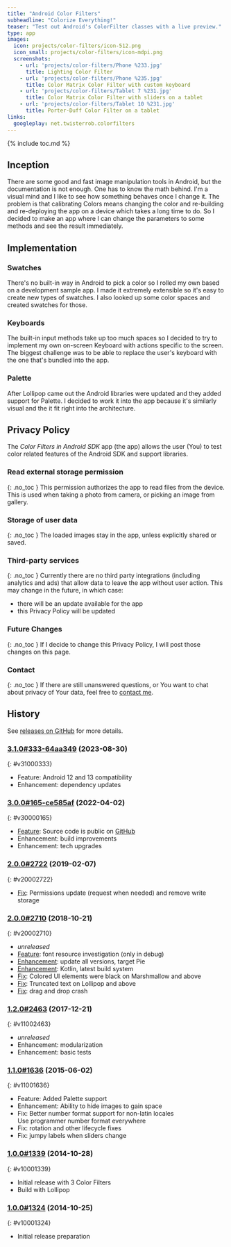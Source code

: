 ```yaml
---
title: "Android Color Filters"
subheadline: "Colorize Everything!"
teaser: "Test out Android's ColorFilter classes with a live preview."
type: app
images:
  icon: projects/color-filters/icon-512.png
  icon_small: projects/color-filters/icon-mdpi.png
  screenshots:
    - url: 'projects/color-filters/Phone %233.jpg'
      title: Lighting Color Filter
    - url: 'projects/color-filters/Phone %235.jpg'
      title: Color Matrix Color Filter with custom keyboard
    - url: 'projects/color-filters/Tablet 7 %231.jpg'
      title: Color Matrix Color Filter with sliders on a tablet
    - url: 'projects/color-filters/Tablet 10 %231.jpg'
      title: Porter-Duff Color Filter on a tablet
links:
  googleplay: net.twisterrob.colorfilters
---
```


{% include toc.md %}

## Inception
There are some good and fast image manipulation tools in Android, but the documentation is not enough. One has to know the math behind. I'm a visual mind and I like to see how something behaves once I change it. The problem is that calibrating Colors means changing the color and re-building and re-deploying the app on a device which takes a long time to do. So I decided to make an app where I can change the parameters to some methods and see the result immediately.

## Implementation

### Swatches
There's no built-in way in Android to pick a color so I rolled my own based on a development sample app. I made it extremely extensible so it's easy to create new types of swatches. I also looked up some color spaces and created swatches for those.

### Keyboards
The built-in input methods take up too much spaces so I decided to try to implement my own on-screen Keyboard with actions specific to the screen. The biggest challenge was to be able to replace the user's keyboard with the one that's bundled into the app.

### Palette
After Lollipop came out the Android libraries were updated and they added support for Palette. I decided to work it into the app because it's similarly visual and the it fit right into the architecture.

## Privacy Policy

The _Color Filters in Android SDK_ app (the app) allows the user (You) to test color related features of the Android SDK and support libraries.

### Read external storage permission
{: .no_toc }
This permission authorizes the app to read files from the device. This is used when taking a photo from camera, or picking an image from gallery.

### Storage of user data
{: .no_toc }
The loaded images stay in the app, unless explicitly shared or saved.

### Third-party services
{: .no_toc }
Currently there are no third party integrations (including analytics and ads) that allow data to leave the app without user action.
This may change in the future, in which case:

* there will be an update available for the app
* this Privacy Policy will be updated

### Future Changes
{: .no_toc }
If I decide to change this Privacy Policy, I will post those changes on this page.

### Contact
{: .no_toc }
If there are still unanswered questions, or You want to chat about privacy of Your data, feel free to [contact&nbsp;me]({{site.baseurl}}/contact).

## History
See [releases on GitHub](https://github.com/TWiStErRob/net.twisterrob.colorfilters/releases) for more details.

### [3.1.0#333-64aa349](https://github.com/TWiStErRob/net.twisterrob.colorfilters/releases/tag/v3.1.0) (2023-08-30)
{: #v31000333}
* Feature: Android 12 and 13 compatibility
* Enhancement: dependency updates

### [3.0.0#165-ce585af](https://github.com/TWiStErRob/net.twisterrob.colorfilters/releases/tag/v3.0.0) (2022-04-02)
{: #v30000165}
 * [Feature](https://github.com/TWiStErRob/net.twisterrob.colorfilters/issues/16): Source code is public on [GitHub](https://github.com/TWiStErRob/net.twisterrob.colorfilters)
 * Enhancement: build improvements
 * Enhancement: tech upgrades

### [2.0.0#2722](https://github.com/TWiStErRob/net.twisterrob.colorfilters/releases/tag/v2.0.0) (2019-02-07)
{: #v20002722}
 * [Fix](https://github.com/TWiStErRob/net.twisterrob.colorfilters/issues/9): Permissions update (request when needed) and remove write storage

### [2.0.0#2710](https://github.com/TWiStErRob/net.twisterrob.colorfilters/releases/tag/v2.0.0-pre) (2018-10-21)
{: #v20002710}
 * _unreleased_
 * [Feature]({{site.baseurl}}/blog/2016/09/android-xml-colors.html): font resource investigation (only in debug)
 * [Enhancement](https://github.com/TWiStErRob/net.twisterrob.colorfilters/issues/6): update all versions, target Pie
 * [Enhancement](https://github.com/TWiStErRob/net.twisterrob.colorfilters/issues/5): Kotlin, latest build system
 * [Fix](https://github.com/TWiStErRob/net.twisterrob.colorfilters/issues/7): Colored UI elements were black on Marshmallow and above
 * [Fix](https://github.com/TWiStErRob/net.twisterrob.colorfilters/issues/8): Truncated text on Lollipop and above
 * [Fix](https://github.com/TWiStErRob/net.twisterrob.colorfilters/issues/4): drag and drop crash

### [1.2.0#2463](https://github.com/TWiStErRob/net.twisterrob.colorfilters/releases/tag/v1.2.0-pre) (2017-12-21)
{: #v11002463}
 * _unreleased_
 * Enhancement: modularization
 * Enhancement: basic tests

### [1.1.0#1636](https://github.com/TWiStErRob/net.twisterrob.colorfilters/releases/tag/v1.1.0) (2015-06-02)
{: #v11001636}
 * Feature: Added Palette support
 * Enhancement: Ability to hide images to gain space
 * Fix: Better number format support for non-latin locales  
   Use programmer number format everywhere
 * Fix: rotation and other lifecycle fixes
 * Fix: jumpy labels when sliders change

### [1.0.0#1339](https://github.com/TWiStErRob/net.twisterrob.colorfilters/releases/tag/v1.0.0) (2014-10-28)
{: #v10001339}
 * Initial release with 3 Color Filters
 * Build with Lollipop

### [1.0.0#1324](https://github.com/TWiStErRob/net.twisterrob.colorfilters/releases/tag/v1.0.0-pre) (2014-10-25)
{: #v10001324}
 * Initial release preparation
